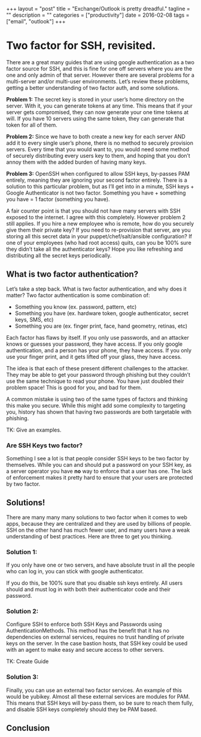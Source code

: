 +++
layout = "post"
title = "Exchange/Outlook is pretty dreadful."
tagline = ""
description = ""
categories = ["productivity"]
date = 2016-02-08
tags = ["email", "outlook"]
+++

# Two factor for SSH, revisited.

There are a great many guides that are using google authentication as a two factor source for SSH, and this is fine for one off servers where you are the one and only
admin of that server. However there are several problems for a multi-server and/or multi-user environments. Let’s review these problems, getting a better understanding
of two factor auth, and some solutions.

**Problem 1:** The secret key is stored in your user’s home directory on the server. With it, you can generate tokens at any time. This means that if your server gets
compromised, they can now generate your one time tokens at will. If you have 10 servers using the same token, they can generate that token for all of them.

**Problem 2:** Since we have to both create a new key for each server AND add it to every single user’s phone, there is no method to securely provision servers. Every
time that you would want to, you would need some method of securely distributing every users key to them, and hoping that you don’t annoy them with the added burden of
having many keys.

**Problem 3:** OpenSSH when configured to allow SSH keys, by-passes PAM entirely, meaning they are ignoring your second factor entirely. There is a solution to this
particular problem, but as I’ll get into in a minute, SSH keys + Google Authenticator is not two factor. Something you have + something you have = 1 factor (something
you have).

A fair counter point is that you should not have many servers with SSH exposed to the internet. I agree with this completely. However problem 2 still applies. If you
hire a new employee who is remote, how do you securely give them their private key? If you need to re-provision that server, are you storing all this secret data in
your puppet/chef/salt/ansible configuration? If one of your employees (who had root access) quits, can you be 100% sure they didn’t take all the authenticator keys?
Hope you like refreshing and distributing all the secret keys periodically.

## What is two factor authentication?

Let’s take a step back. What is two factor authentication, and why does it matter? Two factor authentication is some combination of:

- Something you know (ex. password, pattern, etc)
- Something you have (ex. hardware token, google authenticator, secret keys, SMS, etc)
- Something you are (ex. finger print, face, hand geometry, retinas, etc)

Each factor has flaws by itself. If you only use passwords, and an attacker knows or guesses your password, they have access. If you only google authentication, and a
person has your phone, they have access. If you only use your finger print, and it gets lifted off your glass, they have access.

The idea is that each of these present different challenges to the attacker. They may be able to get your password through phishing but they couldn’t use the same
technique to read your phone. You have just doubled their problem space! This is good for you, and bad for them.

A common mistake is using two of the same types of factors and thinking this make you secure. While this might add some complexity to targeting you, history has shown
that having two passwords are both targetable with phishing.

TK: Give an examples.

### Are SSH Keys two factor?

Something I see a lot is that people consider SSH keys to be two factor by themselves. While you can and should put a password on your SSH key, as a server operator you
have **no** way to enforce that a user has one. The lack of enforcement makes it pretty hard to ensure that your users are protected by two factor.

## Solutions!

There are many many many solutions to two factor when it comes to web apps, because they are centralized and they are used by billions of people. SSH on the other hand
has much fewer user, and many users have a weak understanding of best practices. Here are three to get you thinking.

### Solution 1:

If you only have one or two servers, and have absolute trust in all the people who can log in, you can stick with google authenticator.

If you do this, be 100% sure that you disable ssh keys entirely. All users should and must log in with both their authenticator code and their password.

### Solution 2:

Configure SSH to enforce both SSH Keys and Passwords using AuthenticationMethods. This method has the benefit that it has no dependencies on external services, requires
no trust handling of private keys on the server. In the case bastion hosts, that SSH key could be used with an agent to make easy and secure access to other servers.

TK: Create Guide

### Solution 3:

Finally, you can use an external two factor services. An example of this would be yubikey. Almost all these external services are modules for PAM. This means that SSH
keys will by-pass them, so be sure to reach them fully, and disable SSH keys completely should they be PAM based.

## Conclusion
